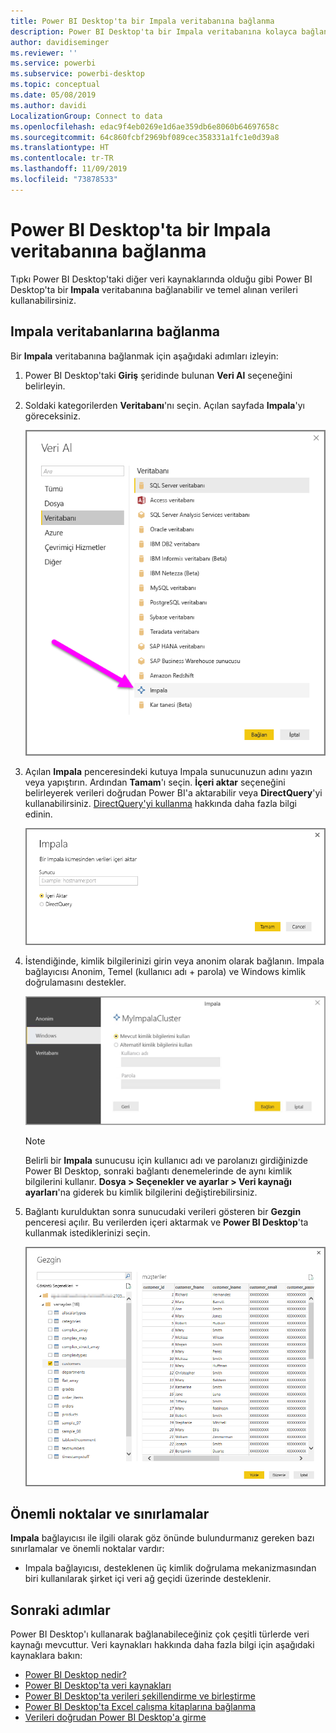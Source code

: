 ```yaml
---
title: Power BI Desktop'ta bir Impala veritabanına bağlanma
description: Power BI Desktop'ta bir Impala veritabanına kolayca bağlanma ve bu veritabanını kullanma
author: davidiseminger
ms.reviewer: ''
ms.service: powerbi
ms.subservice: powerbi-desktop
ms.topic: conceptual
ms.date: 05/08/2019
ms.author: davidi
LocalizationGroup: Connect to data
ms.openlocfilehash: edac9f4eb0269e1d6ae359db6e8060b64697658c
ms.sourcegitcommit: 64c860fcbf2969bf089cec358331a1fc1e0d39a8
ms.translationtype: HT
ms.contentlocale: tr-TR
ms.lasthandoff: 11/09/2019
ms.locfileid: "73878533"
---
```

# <a name="connect-to-an-impala-database-in-power-bi-desktop"></a>Power BI Desktop'ta bir Impala veritabanına bağlanma
Tıpkı Power BI Desktop'taki diğer veri kaynaklarında olduğu gibi Power BI Desktop'ta bir **Impala** veritabanına bağlanabilir ve temel alınan verileri kullanabilirsiniz.

## <a name="connect-to-an-impala-database"></a>Impala veritabanlarına bağlanma
Bir **Impala** veritabanına bağlanmak için aşağıdaki adımları izleyin: 

1. Power BI Desktop'taki **Giriş** şeridinde bulunan **Veri Al** seçeneğini belirleyin. 

2. Soldaki kategorilerden **Veritabanı**'nı seçin. Açılan sayfada **Impala**'yı göreceksiniz.

    ![Veri Al](media/desktop-connect-impala/connect_impala_2.png)

3. Açılan **Impala** penceresindeki kutuya Impala sunucunuzun adını yazın veya yapıştırın. Ardından **Tamam**'ı seçin. **İçeri aktar** seçeneğini belirleyerek verileri doğrudan Power BI'a aktarabilir veya **DirectQuery**'yi kullanabilirsiniz. [DirectQuery'yi kullanma](desktop-use-directquery.md) hakkında daha fazla bilgi edinin.

    ![Impala penceresi](media/desktop-connect-impala/connect_impala_3a.png)

4. İstendiğinde, kimlik bilgilerinizi girin veya anonim olarak bağlanın. Impala bağlayıcısı Anonim, Temel (kullanıcı adı + parola) ve Windows kimlik doğrulamasını destekler.

    ![Impala bağlayıcısı](media/desktop-connect-impala/connect_impala_4.png)

    > [!NOTE]
    > Belirli bir **Impala** sunucusu için kullanıcı adı ve parolanızı girdiğinizde Power BI Desktop, sonraki bağlantı denemelerinde de aynı kimlik bilgilerini kullanır. **Dosya > Seçenekler ve ayarlar > Veri kaynağı ayarları**'na giderek bu kimlik bilgilerini değiştirebilirsiniz.


5. Bağlantı kurulduktan sonra sunucudaki verileri gösteren bir **Gezgin** penceresi açılır. Bu verilerden içeri aktarmak ve **Power BI Desktop**'ta kullanmak istediklerinizi seçin.

    ![Gezgin penceresi](media/desktop-connect-impala/connect_impala_5.png)

## <a name="considerations-and-limitations"></a>Önemli noktalar ve sınırlamalar
**Impala** bağlayıcısı ile ilgili olarak göz önünde bulundurmanız gereken bazı sınırlamalar ve önemli noktalar vardır:

* Impala bağlayıcısı, desteklenen üç kimlik doğrulama mekanizmasından biri kullanılarak şirket içi veri ağ geçidi üzerinde desteklenir.

## <a name="next-steps"></a>Sonraki adımlar
Power BI Desktop'ı kullanarak bağlanabileceğiniz çok çeşitli türlerde veri kaynağı mevcuttur. Veri kaynakları hakkında daha fazla bilgi için aşağıdaki kaynaklara bakın:

* [Power BI Desktop nedir?](desktop-what-is-desktop.md)
* [Power BI Desktop'ta veri kaynakları](desktop-data-sources.md)
* [Power BI Desktop'ta verileri şekillendirme ve birleştirme](desktop-shape-and-combine-data.md)
* [Power BI Desktop'ta Excel çalışma kitaplarına bağlanma](desktop-connect-excel.md)   
* [Verileri doğrudan Power BI Desktop'a girme](desktop-enter-data-directly-into-desktop.md)   


